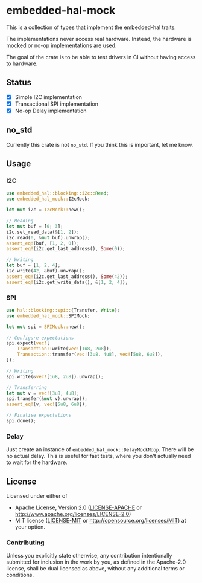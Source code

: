 # embedded-hal-mock

This is a collection of types that implement the embedded-hal traits.

The implementations never access real hardware. Instead, the hardware is mocked
or no-op implementations are used.

The goal of the crate is to be able to test drivers in CI without having access
to hardware.

## Status

- [x] Simple I2C implementation
- [x] Transactional SPI implementation
- [x] No-op Delay implementation

## no\_std

Currently this crate is not `no_std`. If you think this is important, let me
know.

## Usage

### I2C

```rust
use embedded_hal::blocking::i2c::Read;
use embedded_hal_mock::I2cMock;

let mut i2c = I2cMock::new();

// Reading
let mut buf = [0; 3];
i2c.set_read_data(&[1, 2]);
i2c.read(0, &mut buf).unwrap();
assert_eq!(buf, [1, 2, 0]);
assert_eq!(i2c.get_last_address(), Some(0));

// Writing
let buf = [1, 2, 4];
i2c.write(42, &buf).unwrap();
assert_eq!(i2c.get_last_address(), Some(42));
assert_eq!(i2c.get_write_data(), &[1, 2, 4]);
```

### SPI

```rust
use hal::blocking::spi::{Transfer, Write};
use embedded_hal_mock::SPIMock;

let mut spi = SPIMock::new();

// Configure expectations
spi.expect(vec![
    Transaction::write(vec![1u8, 2u8]),
    Transaction::transfer(vec![3u8, 4u8], vec![5u8, 6u8]),
]);

// Writing
spi.write(&vec![1u8, 2u8]).unwrap();

// Transferring
let mut v = vec![3u8, 4u8];
spi.transfer(&mut v).unwrap();
assert_eq!(v, vec![5u8, 6u8]);

// Finalise expectations
spi.done();
```

### Delay

Just create an instance of `embedded_hal_mock::DelayMockNoop`. There will be no
actual delay. This is useful for fast tests, where you don't actually need to
wait for the hardware.

## License

Licensed under either of

 * Apache License, Version 2.0 ([LICENSE-APACHE](LICENSE-APACHE) or
   http://www.apache.org/licenses/LICENSE-2.0)
 * MIT license ([LICENSE-MIT](LICENSE-MIT) or
   http://opensource.org/licenses/MIT) at your option.

### Contributing

Unless you explicitly state otherwise, any contribution intentionally submitted
for inclusion in the work by you, as defined in the Apache-2.0 license, shall
be dual licensed as above, without any additional terms or conditions.
